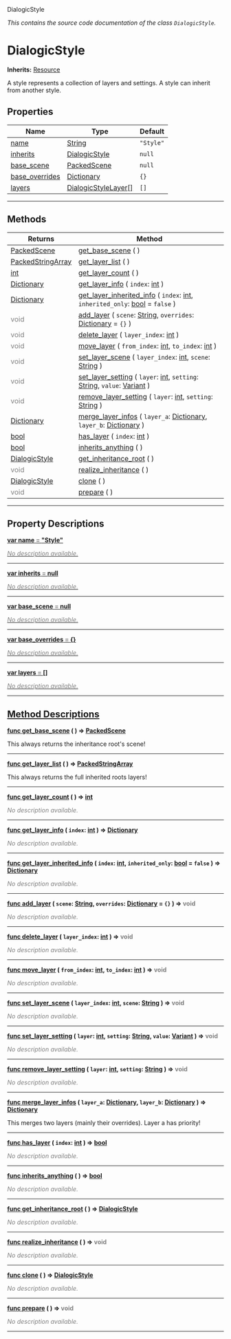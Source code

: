
<div class="header-banner purple">
<div class="header-label purple">DialogicStyle</div>
</div>

*This contains the source code documentation of the class `DialogicStyle`.*
        
# DialogicStyle
**Inherits:** [Resource](https://docs.godotengine.org/en/latest/classes/class_resource.html#class-resource)

A style represents a collection of layers and settings. A style can inherit from another style.
## Properties
Name | Type | Default 
--- | --- | --- 
[<span class="hljs-title">name</span>](#property-name) | [String](https://docs.godotengine.org/en/latest/classes/class_string.html#class-string) |  `"Style"` 
[<span class="hljs-title">inherits</span>](#property-inherits) | [DialogicStyle](class_dialogicstyle.md) |  `null` 
[<span class="hljs-title">base_scene</span>](#property-base_scene) | [PackedScene](https://docs.godotengine.org/en/latest/classes/class_packedscene.html#class-packedscene) |  `null` 
[<span class="hljs-title">base_overrides</span>](#property-base_overrides) | [Dictionary](https://docs.godotengine.org/en/latest/classes/class_dictionary.html#class-dictionary) |  `{}` 
[<span class="hljs-title">layers</span>](#property-layers) | [DialogicStyleLayer[]](https://docs.godotengine.org/en/latest/classes/class_dialogicstylelayer.html#class-dialogicstylelayer) |  `[]` 
--- 

## Methods
Returns | Method 
--- | --- 
<span class="hljs-attribute">[PackedScene](https://docs.godotengine.org/en/latest/classes/class_packedscene.html#class-packedscene)</span> | [<span class="hljs-title">get_base_scene</span>](#method-get_base_scene) ( ) 
<span class="hljs-attribute">[PackedStringArray](https://docs.godotengine.org/en/latest/classes/class_packedstringarray.html#class-packedstringarray)</span> | [<span class="hljs-title">get_layer_list</span>](#method-get_layer_list) ( ) 
<span class="hljs-attribute">[int](https://docs.godotengine.org/en/latest/classes/class_int.html#class-int)</span> | [<span class="hljs-title">get_layer_count</span>](#method-get_layer_count) ( ) 
<span class="hljs-attribute">[Dictionary](https://docs.godotengine.org/en/latest/classes/class_dictionary.html#class-dictionary)</span> | [<span class="hljs-title">get_layer_info</span>](#method-get_layer_info) ( `index`: [int](https://docs.godotengine.org/en/latest/classes/class_int.html#class-int) ) 
<span class="hljs-attribute">[Dictionary](https://docs.godotengine.org/en/latest/classes/class_dictionary.html#class-dictionary)</span> | [<span class="hljs-title">get_layer_inherited_info</span>](#method-get_layer_inherited_info) ( `index`: [int](https://docs.godotengine.org/en/latest/classes/class_int.html#class-int), `inherited_only`: [bool](https://docs.godotengine.org/en/latest/classes/class_bool.html#class-bool) = `false` ) 
<span style = "color: gray">void</span> | [<span class="hljs-title">add_layer</span>](#method-add_layer) ( `scene`: [String](https://docs.godotengine.org/en/latest/classes/class_string.html#class-string), `overrides`: [Dictionary](https://docs.godotengine.org/en/latest/classes/class_dictionary.html#class-dictionary) = `{}` ) 
<span style = "color: gray">void</span> | [<span class="hljs-title">delete_layer</span>](#method-delete_layer) ( `layer_index`: [int](https://docs.godotengine.org/en/latest/classes/class_int.html#class-int) ) 
<span style = "color: gray">void</span> | [<span class="hljs-title">move_layer</span>](#method-move_layer) ( `from_index`: [int](https://docs.godotengine.org/en/latest/classes/class_int.html#class-int), `to_index`: [int](https://docs.godotengine.org/en/latest/classes/class_int.html#class-int) ) 
<span style = "color: gray">void</span> | [<span class="hljs-title">set_layer_scene</span>](#method-set_layer_scene) ( `layer_index`: [int](https://docs.godotengine.org/en/latest/classes/class_int.html#class-int), `scene`: [String](https://docs.godotengine.org/en/latest/classes/class_string.html#class-string) ) 
<span style = "color: gray">void</span> | [<span class="hljs-title">set_layer_setting</span>](#method-set_layer_setting) ( `layer`: [int](https://docs.godotengine.org/en/latest/classes/class_int.html#class-int), `setting`: [String](https://docs.godotengine.org/en/latest/classes/class_string.html#class-string), `value`: [Variant](https://docs.godotengine.org/en/latest/classes/class_variant.html#class-variant) ) 
<span style = "color: gray">void</span> | [<span class="hljs-title">remove_layer_setting</span>](#method-remove_layer_setting) ( `layer`: [int](https://docs.godotengine.org/en/latest/classes/class_int.html#class-int), `setting`: [String](https://docs.godotengine.org/en/latest/classes/class_string.html#class-string) ) 
<span class="hljs-attribute">[Dictionary](https://docs.godotengine.org/en/latest/classes/class_dictionary.html#class-dictionary)</span> | [<span class="hljs-title">merge_layer_infos</span>](#method-merge_layer_infos) ( `layer_a`: [Dictionary](https://docs.godotengine.org/en/latest/classes/class_dictionary.html#class-dictionary), `layer_b`: [Dictionary](https://docs.godotengine.org/en/latest/classes/class_dictionary.html#class-dictionary) ) 
<span class="hljs-attribute">[bool](https://docs.godotengine.org/en/latest/classes/class_bool.html#class-bool)</span> | [<span class="hljs-title">has_layer</span>](#method-has_layer) ( `index`: [int](https://docs.godotengine.org/en/latest/classes/class_int.html#class-int) ) 
<span class="hljs-attribute">[bool](https://docs.godotengine.org/en/latest/classes/class_bool.html#class-bool)</span> | [<span class="hljs-title">inherits_anything</span>](#method-inherits_anything) ( ) 
<span class="hljs-attribute">[DialogicStyle](class_dialogicstyle.md)</span> | [<span class="hljs-title">get_inheritance_root</span>](#method-get_inheritance_root) ( ) 
<span style = "color: gray">void</span> | [<span class="hljs-title">realize_inheritance</span>](#method-realize_inheritance) ( ) 
<span class="hljs-attribute">[DialogicStyle](class_dialogicstyle.md)</span> | [<span class="hljs-title">clone</span>](#method-clone) ( ) 
<span style = "color: gray">void</span> | [<span class="hljs-title">prepare</span>](#method-prepare) ( ) 
--- 
## Property Descriptions



<a class="header" id="property-name" href="#property-name">**<span class="hljs-attribute">var</span> <span class="hljs-title">name</span> <span style = "color: gray"> = </span> "Style"** 



 <span style = "color: gray">*No description available.*</span> 

---



<a class="header" id="property-inherits" href="#property-inherits">**<span class="hljs-attribute">var</span> <span class="hljs-title">inherits</span> <span style = "color: gray"> = </span> null** 



 <span style = "color: gray">*No description available.*</span> 

---



<a class="header" id="property-base_scene" href="#property-base_scene">**<span class="hljs-attribute">var</span> <span class="hljs-title">base_scene</span> <span style = "color: gray"> = </span> null** 



 <span style = "color: gray">*No description available.*</span> 

---



<a class="header" id="property-base_overrides" href="#property-base_overrides">**<span class="hljs-attribute">var</span> <span class="hljs-title">base_overrides</span> <span style = "color: gray"> = </span> {}** 



 <span style = "color: gray">*No description available.*</span> 

---



<a class="header" id="property-layers" href="#property-layers">**<span class="hljs-attribute">var</span> <span class="hljs-title">layers</span> <span style = "color: gray"> = </span> []** 



 <span style = "color: gray">*No description available.*</span> 

---

## Method Descriptions



<a class="header" id="method-get_base_scene" href="#method-get_base_scene">**<span class="hljs-attribute">func</span> [<span class="hljs-title">get_base_scene</span>](#method-get_base_scene) ( )</a>  ⇒ <span class="hljs-attribute">[PackedScene](https://docs.godotengine.org/en/latest/classes/class_packedscene.html#class-packedscene)</span>** 



This always returns the inheritance root's scene!

---



<a class="header" id="method-get_layer_list" href="#method-get_layer_list">**<span class="hljs-attribute">func</span> [<span class="hljs-title">get_layer_list</span>](#method-get_layer_list) ( )</a>  ⇒ <span class="hljs-attribute">[PackedStringArray](https://docs.godotengine.org/en/latest/classes/class_packedstringarray.html#class-packedstringarray)</span>** 



This always returns the full inherited roots layers!

---



<a class="header" id="method-get_layer_count" href="#method-get_layer_count">**<span class="hljs-attribute">func</span> [<span class="hljs-title">get_layer_count</span>](#method-get_layer_count) ( )</a>  ⇒ <span class="hljs-attribute">[int](https://docs.godotengine.org/en/latest/classes/class_int.html#class-int)</span>** 



 <span style = "color: gray">*No description available.*</span> 

---



<a class="header" id="method-get_layer_info" href="#method-get_layer_info">**<span class="hljs-attribute">func</span> [<span class="hljs-title">get_layer_info</span>](#method-get_layer_info) ( `index`: [int](https://docs.godotengine.org/en/latest/classes/class_int.html#class-int) )</a>  ⇒ <span class="hljs-attribute">[Dictionary](https://docs.godotengine.org/en/latest/classes/class_dictionary.html#class-dictionary)</span>** 



 <span style = "color: gray">*No description available.*</span> 

---



<a class="header" id="method-get_layer_inherited_info" href="#method-get_layer_inherited_info">**<span class="hljs-attribute">func</span> [<span class="hljs-title">get_layer_inherited_info</span>](#method-get_layer_inherited_info) ( `index`: [int](https://docs.godotengine.org/en/latest/classes/class_int.html#class-int), `inherited_only`: [bool](https://docs.godotengine.org/en/latest/classes/class_bool.html#class-bool) = `false` )</a>  ⇒ <span class="hljs-attribute">[Dictionary](https://docs.godotengine.org/en/latest/classes/class_dictionary.html#class-dictionary)</span>** 



 <span style = "color: gray">*No description available.*</span> 

---



<a class="header" id="method-add_layer" href="#method-add_layer">**<span class="hljs-attribute">func</span> [<span class="hljs-title">add_layer</span>](#method-add_layer) ( `scene`: [String](https://docs.godotengine.org/en/latest/classes/class_string.html#class-string), `overrides`: [Dictionary](https://docs.godotengine.org/en/latest/classes/class_dictionary.html#class-dictionary) = `{}` )</a>  ⇒ <span style = "color: gray">void</span>** 



 <span style = "color: gray">*No description available.*</span> 

---



<a class="header" id="method-delete_layer" href="#method-delete_layer">**<span class="hljs-attribute">func</span> [<span class="hljs-title">delete_layer</span>](#method-delete_layer) ( `layer_index`: [int](https://docs.godotengine.org/en/latest/classes/class_int.html#class-int) )</a>  ⇒ <span style = "color: gray">void</span>** 



 <span style = "color: gray">*No description available.*</span> 

---



<a class="header" id="method-move_layer" href="#method-move_layer">**<span class="hljs-attribute">func</span> [<span class="hljs-title">move_layer</span>](#method-move_layer) ( `from_index`: [int](https://docs.godotengine.org/en/latest/classes/class_int.html#class-int), `to_index`: [int](https://docs.godotengine.org/en/latest/classes/class_int.html#class-int) )</a>  ⇒ <span style = "color: gray">void</span>** 



 <span style = "color: gray">*No description available.*</span> 

---



<a class="header" id="method-set_layer_scene" href="#method-set_layer_scene">**<span class="hljs-attribute">func</span> [<span class="hljs-title">set_layer_scene</span>](#method-set_layer_scene) ( `layer_index`: [int](https://docs.godotengine.org/en/latest/classes/class_int.html#class-int), `scene`: [String](https://docs.godotengine.org/en/latest/classes/class_string.html#class-string) )</a>  ⇒ <span style = "color: gray">void</span>** 



 <span style = "color: gray">*No description available.*</span> 

---



<a class="header" id="method-set_layer_setting" href="#method-set_layer_setting">**<span class="hljs-attribute">func</span> [<span class="hljs-title">set_layer_setting</span>](#method-set_layer_setting) ( `layer`: [int](https://docs.godotengine.org/en/latest/classes/class_int.html#class-int), `setting`: [String](https://docs.godotengine.org/en/latest/classes/class_string.html#class-string), `value`: [Variant](https://docs.godotengine.org/en/latest/classes/class_variant.html#class-variant) )</a>  ⇒ <span style = "color: gray">void</span>** 



 <span style = "color: gray">*No description available.*</span> 

---



<a class="header" id="method-remove_layer_setting" href="#method-remove_layer_setting">**<span class="hljs-attribute">func</span> [<span class="hljs-title">remove_layer_setting</span>](#method-remove_layer_setting) ( `layer`: [int](https://docs.godotengine.org/en/latest/classes/class_int.html#class-int), `setting`: [String](https://docs.godotengine.org/en/latest/classes/class_string.html#class-string) )</a>  ⇒ <span style = "color: gray">void</span>** 



 <span style = "color: gray">*No description available.*</span> 

---



<a class="header" id="method-merge_layer_infos" href="#method-merge_layer_infos">**<span class="hljs-attribute">func</span> [<span class="hljs-title">merge_layer_infos</span>](#method-merge_layer_infos) ( `layer_a`: [Dictionary](https://docs.godotengine.org/en/latest/classes/class_dictionary.html#class-dictionary), `layer_b`: [Dictionary](https://docs.godotengine.org/en/latest/classes/class_dictionary.html#class-dictionary) )</a>  ⇒ <span class="hljs-attribute">[Dictionary](https://docs.godotengine.org/en/latest/classes/class_dictionary.html#class-dictionary)</span>** 



This merges two layers (mainly their overrides). Layer a has priority!

---



<a class="header" id="method-has_layer" href="#method-has_layer">**<span class="hljs-attribute">func</span> [<span class="hljs-title">has_layer</span>](#method-has_layer) ( `index`: [int](https://docs.godotengine.org/en/latest/classes/class_int.html#class-int) )</a>  ⇒ <span class="hljs-attribute">[bool](https://docs.godotengine.org/en/latest/classes/class_bool.html#class-bool)</span>** 



 <span style = "color: gray">*No description available.*</span> 

---



<a class="header" id="method-inherits_anything" href="#method-inherits_anything">**<span class="hljs-attribute">func</span> [<span class="hljs-title">inherits_anything</span>](#method-inherits_anything) ( )</a>  ⇒ <span class="hljs-attribute">[bool](https://docs.godotengine.org/en/latest/classes/class_bool.html#class-bool)</span>** 



 <span style = "color: gray">*No description available.*</span> 

---



<a class="header" id="method-get_inheritance_root" href="#method-get_inheritance_root">**<span class="hljs-attribute">func</span> [<span class="hljs-title">get_inheritance_root</span>](#method-get_inheritance_root) ( )</a>  ⇒ <span class="hljs-attribute">[DialogicStyle](class_dialogicstyle.md)</span>** 



 <span style = "color: gray">*No description available.*</span> 

---



<a class="header" id="method-realize_inheritance" href="#method-realize_inheritance">**<span class="hljs-attribute">func</span> [<span class="hljs-title">realize_inheritance</span>](#method-realize_inheritance) ( )</a>  ⇒ <span style = "color: gray">void</span>** 



 <span style = "color: gray">*No description available.*</span> 

---



<a class="header" id="method-clone" href="#method-clone">**<span class="hljs-attribute">func</span> [<span class="hljs-title">clone</span>](#method-clone) ( )</a>  ⇒ <span class="hljs-attribute">[DialogicStyle](class_dialogicstyle.md)</span>** 



 <span style = "color: gray">*No description available.*</span> 

---



<a class="header" id="method-prepare" href="#method-prepare">**<span class="hljs-attribute">func</span> [<span class="hljs-title">prepare</span>](#method-prepare) ( )</a>  ⇒ <span style = "color: gray">void</span>** 



 <span style = "color: gray">*No description available.*</span> 

---


